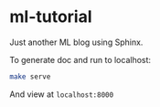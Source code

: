 # ml-tutorial

Just another ML blog using Sphinx.

To generate doc and run to localhost:
```bash
make serve
```
And view at `localhost:8000`
